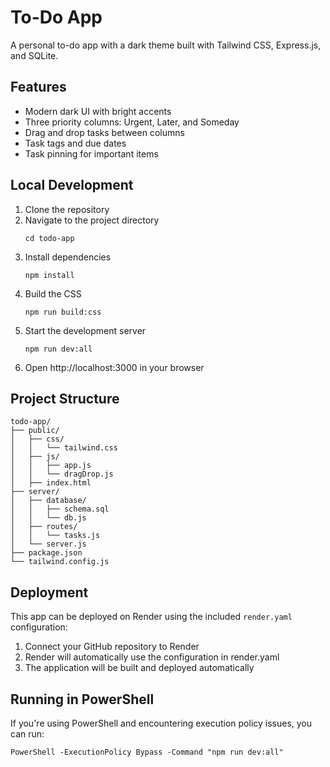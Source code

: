 # To-Do App

A personal to-do app with a dark theme built with Tailwind CSS, Express.js, and SQLite.

## Features

- Modern dark UI with bright accents
- Three priority columns: Urgent, Later, and Someday
- Drag and drop tasks between columns
- Task tags and due dates
- Task pinning for important items

## Local Development

1. Clone the repository
2. Navigate to the project directory
   ```
   cd todo-app
   ```
3. Install dependencies
   ```
   npm install
   ```
4. Build the CSS
   ```
   npm run build:css
   ```
5. Start the development server
   ```
   npm run dev:all
   ```
6. Open http://localhost:3000 in your browser

## Project Structure

```
todo-app/
├── public/
│   ├── css/
│   │   └── tailwind.css
│   ├── js/
│   │   ├── app.js
│   │   └── dragDrop.js
│   ├── index.html
├── server/
│   ├── database/
│   │   ├── schema.sql
│   │   └── db.js
│   ├── routes/
│   │   └── tasks.js
│   └── server.js
├── package.json
└── tailwind.config.js
```

## Deployment

This app can be deployed on Render using the included `render.yaml` configuration:

1. Connect your GitHub repository to Render
2. Render will automatically use the configuration in render.yaml
3. The application will be built and deployed automatically

## Running in PowerShell

If you're using PowerShell and encountering execution policy issues, you can run:

```
PowerShell -ExecutionPolicy Bypass -Command "npm run dev:all"
```
